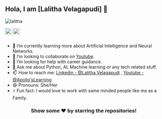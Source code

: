 
## Hola, I am [Lalitha Velagapudi] 👋

<p align="left"> <img src="https://komarev.com/ghpvc/?username=iampawan&label=Views&color=blue&style=plastic" alt="lalitha" /> </p>


<a href="www.linkedin.com/in/lalithavelagapudi">
  <img align="left" alt=" Nithin Linkdein" width="22px" src="https://cdn.jsdelivr.net/npm/simple-icons@v3/icons/linkedin.svg" />
</a>
<a href="https://github.com/Nani1-glitch">
  <img align="left" alt=" Nithin Github" width="22px" src="https://cdn.jsdelivr.net/npm/simple-icons@v3/icons/github.svg" />
</a>



</a>

<br/>
<br/>


- 🌱 I’m currently learning more about Artificial Intelligence and Neural Networks.
- 👯 I’m looking to collaborate on [Youtube](https://www.youtube.com/channel/UCfruPP7UeiG7mhLMeXYO51g).
- 🤔 I’m looking for help with career guidance.
- 💬 Ask me about Python, AI, Machine learning or any tech related stuff.
- 📫 How to reach me: [Linkedin - @Lalitha Velagapudi](https://www.linkedin.com/in/lalithavelagapudi) , [Youtube - @Apollo'sLearning](https://www.youtube.com/channel/UCfruPP7UeiG7mhLMeXYO51g)
- 😄 Pronouns: She/Her
- ⚡ Fun fact: I would love to work with same minded people like me as a Family.






<div align="center">

### Show some ❤️ by starring the repositories!

</div>

